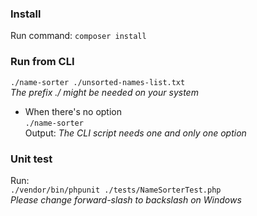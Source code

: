 ### Install
Run command: `composer install`
### Run from CLI
`./name-sorter ./unsorted-names-list.txt`  
*The prefix ./ might be needed on your system*

* When there's no option  
  `./name-sorter`  
  Output: *The CLI script needs one and only one option*
### Unit test
Run:  
`./vendor/bin/phpunit ./tests/NameSorterTest.php`  
*Please change forward-slash to backslash on Windows*
